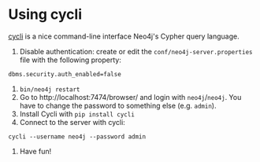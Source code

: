 # Using cycli

[cycli](https://github.com/nicolewhite/cycli) is a nice command-line interface Neo4j's Cypher query language.

1. Disable authentication: create or edit the `conf/neo4j-server.properties` file with the following property:
  ```
  dbms.security.auth_enabled=false
  ```

1. `bin/neo4j restart`
1. Go to http://localhost:7474/browser/ and login with `neo4j`/`neo4j`. You have to change the password to something else (e.g. `admin`).
1. Install Cycli with `pip install cycli`
1. Connect to the server with cycli:
  ```
  cycli --username neo4j --password admin
  ```

1. Have fun!
